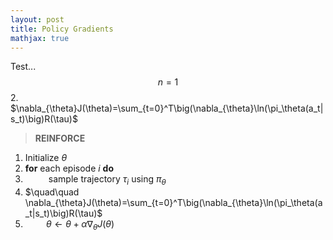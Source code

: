 ```yaml
---
layout: post
title: Policy Gradients
mathjax: true
---
```


Test...$$n=1$$
2.
$\nabla_{\theta}J(\theta)=\sum_{t=0}^T\big(\nabla_{\theta}\ln(\pi_\theta(a_t|s_t)\big)R(\tau)$
>**REINFORCE**
1. Initialize $\theta$
2. **for** each episode $i$ **do**
3. $\quad\quad$ sample trajectory ${\tau_i}$ using $\pi_\theta$
4. $\quad\quad \nabla_{\theta}J(\theta)=\sum_{t=0}^T\big(\nabla_{\theta}\ln(\pi_\theta(a_t|s_t)\big)R(\tau)$
5. $\quad\quad \theta \leftarrow \theta + \alpha\nabla_{\theta}J(\theta)$ 
